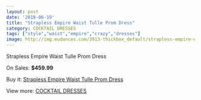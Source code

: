 ```yaml
---
layout: post
date: '2018-06-19'
title: "Strapless Empire Waist Tulle Prom Dress"
category: COCKTAIL DRESSES
tags: ["style","waist","empire","crazy","dresses"]
image: http://img.eudances.com/3913-thickbox_default/strapless-empire-waist-tulle-prom-dress.jpg
---
```

Strapless Empire Waist Tulle Prom Dress

On Sales: **$459.99**
<a href="https://www.eudances.com/en/cocktail-dresses/1305-strapless-empire-waist-tulle-prom-dress.html"><amp-img layout="responsive" width="600" height="600" src="//img.eudances.com/3913-thickbox_default/strapless-empire-waist-tulle-prom-dress.jpg" alt="Strapless Empire Waist Tulle Prom Dress 0" /></a>
<a href="https://www.eudances.com/en/cocktail-dresses/1305-strapless-empire-waist-tulle-prom-dress.html"><amp-img layout="responsive" width="600" height="600" src="//img.eudances.com/3915-thickbox_default/strapless-empire-waist-tulle-prom-dress.jpg" alt="Strapless Empire Waist Tulle Prom Dress 1" /></a>
<a href="https://www.eudances.com/en/cocktail-dresses/1305-strapless-empire-waist-tulle-prom-dress.html"><amp-img layout="responsive" width="600" height="600" src="//img.eudances.com/3914-thickbox_default/strapless-empire-waist-tulle-prom-dress.jpg" alt="Strapless Empire Waist Tulle Prom Dress 2" /></a>

Buy it: [Strapless Empire Waist Tulle Prom Dress](https://www.eudances.com/en/cocktail-dresses/1305-strapless-empire-waist-tulle-prom-dress.html "Strapless Empire Waist Tulle Prom Dress")

View more: [COCKTAIL DRESSES](https://www.eudances.com/en/14-cocktail-dresses "COCKTAIL DRESSES")